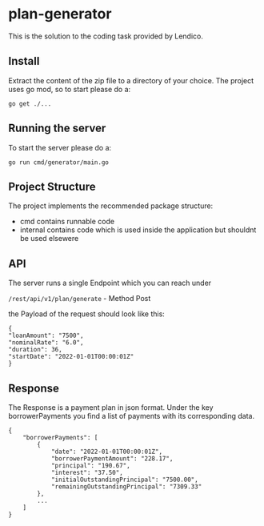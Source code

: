 # plan-generator

This is the solution to the coding task provided by Lendico.

## Install

Extract the content of the zip file to a directory of your choice.
The project uses go mod, so to start please do a:

`go get ./...`

## Running the server

To start the server please do a:

`go run cmd/generator/main.go`

## Project Structure

The project implements the recommended package structure:

- cmd contains runnable code
- internal contains code which is used inside the application but shouldnt be used elsewere

## API

The server runs a single Endpoint which you can reach under

`/rest/api/v1/plan/generate` - Method Post

the Payload of the request should look like this:
    
    {
    "loanAmount": "7500",
    "nominalRate": "6.0",
    "duration": 36,
    "startDate": "2022-01-01T00:00:01Z"
    }

## Response

The Response is a payment plan in json format. Under the key borrowerPayments you find
a list of payments with its corresponding data.

    {
        "borrowerPayments": [
            {
                "date": "2022-01-01T00:00:01Z",
                "borrowerPaymentAmount": "228.17",
                "principal": "190.67",
                "interest": "37.50",
                "initialOutstandingPrincipal": "7500.00",
                "remainingOutstandingPrincipal": "7309.33"
            },
            ...
        ]
    }